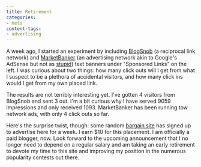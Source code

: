 ```yaml
---
title: Retirement
categories:
- meta
content-tags:
- advertising
---
```


A week ago, I started an experiment by including [BlogSnob][1] (a reciprocal link network) and [MarketBanker][2] (an advertising network akin to Google's AdSense but not as [stupid][3]) text banners under "Sponsored Links" on the left.  I was curious about two things: how many click outs will I get from what I suspect to be a plethora of accidental visitors, and how many click ins would I get from my own placed link.

   [1]: http://blogsnob.idya.net/user.php?id=8929
   [2]: http://www.marketbanker.com/mb/commerce/purchase_form.php?other_product_id=8100
   [3]: http://www.kottke.org/03/10/google-adsense-sucks

The results are not terribly interesting yet.  I've gotten 4 visitors from BlogSnob and sent 3 out.  I'm a bit curious why I have served 9059 impressions and only received 1093.  MarketBanker has been running tow network ads, with only 4 click outs so far.

Here's the surprise twist, though: some random [bargain site][4] has signed up to advertise here for a week.  I earn $10 for this placement.  I am officially a paid blogger, now.  Look forward to the upcoming announcement that I no longer need to depend on a regular salary and am taking an early retirement to devote my time to this site and improving my position in the numerous popularity contests out there.

   [4]: http://1.marketbanker.com/mb/click.php?sid=7823&banner_id=10015352
